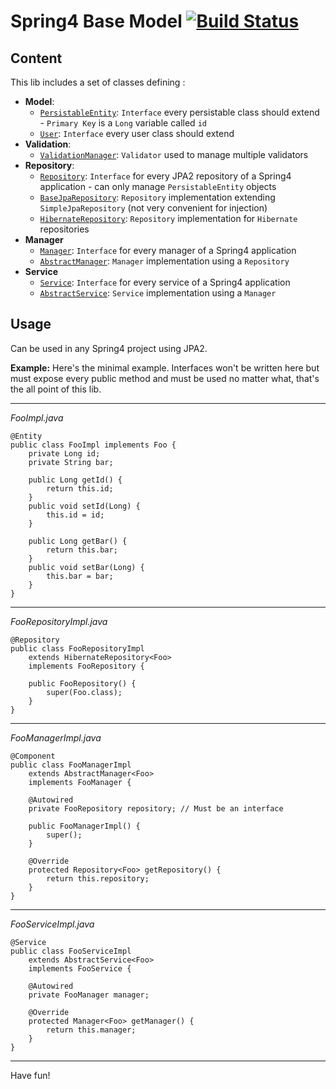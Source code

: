 Spring4 Base Model [![Build Status](https://travis-ci.org/remi-san/base-model.svg?branch=master)](https://travis-ci.org/remi-san/base-model)
==================
Content
-------
This lib includes a set of classes defining :

 - **Model**:
     - [`PersistableEntity`][1]: `Interface` every persistable class should extend - `Primary Key` is a `Long` variable called `id`
     - [`User`][2]: `Interface` every user class should extend
 - **Validation**:
     - [`ValidationManager`][3]: `Validator` used to manage multiple validators
 - **Repository**:
     - [`Repository`][4]: `Interface` for every JPA2 repository of a Spring4 application - can only manage `PersistableEntity` objects
     - [`BaseJpaRepository`][5]: `Repository` implementation extending `SimpleJpaRepository` (not very convenient for injection)
     - [`HibernateRepository`][6]: `Repository` implementation for `Hibernate` repositories
 - **Manager**
     - [`Manager`][7]: `Interface` for every manager of a Spring4 application
     - [`AbstractManager`][8]: `Manager` implementation using a `Repository`
 - **Service**
     - [`Service`][9]: `Interface` for every service of a Spring4 application
     - [`AbstractService`][10]: `Service` implementation using a `Manager`

Usage
-----
Can be used in any Spring4 project using JPA2.

**Example:**
Here's the minimal example. Interfaces won't be written here but must expose every public method and must be used no matter what, that's the all point of this lib.

----------

*FooImpl.java*

    @Entity
    public class FooImpl implements Foo {
        private Long id;
        private String bar;
        
        public Long getId() {
            return this.id;
        }
        public void setId(Long) {
            this.id = id;
        }
        
        public Long getBar() {
            return this.bar;
        }
        public void setBar(Long) {
            this.bar = bar;
        }
    }
    
----------  

*FooRepositoryImpl.java*

    @Repository
    public class FooRepositoryImpl
        extends HibernateRepository<Foo>
        implements FooRepository {
        
        public FooRepository() {
            super(Foo.class);
        }
    }
    
----------  

*FooManagerImpl.java*

    @Component
    public class FooManagerImpl
        extends AbstractManager<Foo>
        implements FooManager {
    
        @Autowired
        private FooRepository repository; // Must be an interface
        
        public FooManagerImpl() {
            super();
        }
        
        @Override
        protected Repository<Foo> getRepository() {
            return this.repository;
        }
    }
    
----------  

*FooServiceImpl.java*

    @Service
    public class FooServiceImpl
        extends AbstractService<Foo>
        implements FooService {
    
        @Autowired
        private FooManager manager;
    
        @Override
        protected Manager<Foo> getManager() {
            return this.manager;
        }
    }
    
----------  

Have fun!

  [1]: https://github.com/remi-san/base-model/blob/master/src/main/java/net/remisan/base/model/PersistableEntity.java
  [2]: https://github.com/remi-san/base-model/blob/master/src/main/java/net/remisan/base/model/User.java
  [3]: https://github.com/remi-san/base-model/blob/master/src/main/java/net/remisan/base/model/validation/ValidationManager.java
  [4]: https://github.com/remi-san/base-model/blob/master/src/main/java/net/remisan/base/repository/Repository.java
  [5]: https://github.com/remi-san/base-model/blob/master/src/main/java/net/remisan/base/repository/BaseJpaRepository.java
  [6]: https://github.com/remi-san/base-model/blob/master/src/main/java/net/remisan/base/repository/HibernateRepository.java
  [7]: https://github.com/remi-san/base-model/blob/master/src/main/java/net/remisan/base/manager/Manager.java
  [8]: https://github.com/remi-san/base-model/blob/master/src/main/java/net/remisan/base/manager/AbstractManager.java
  [9]: https://github.com/remi-san/base-model/blob/master/src/main/java/net/remisan/base/service/Service.java
  [10]: https://github.com/remi-san/base-model/blob/master/src/main/java/net/remisan/base/service/AbstractService.java